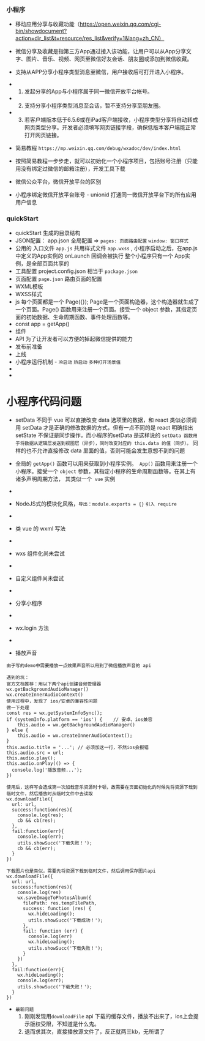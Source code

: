 ### 小程序

- 移动应用分享与收藏功能（https://open.weixin.qq.com/cgi-bin/showdocument?action=dir_list&t=resource/res_list&verify=1&lang=zh_CN）
- 微信分享及收藏是指第三方App通过接入该功能，让用户可以从App分享文字、图片、音乐、视频、网页至微信好友会话、朋友圈或添加到微信收藏。
- 支持从APP分享小程序类型消息至微信，用户接收后可打开进入小程序。
- 1. 发起分享的App与小程序属于同一微信开放平台帐号。
- 2. 支持分享小程序类型消息至会话，暂不支持分享至朋友圈。
- 3. 若客户端版本低于6.5.6或在iPad客户端接收，小程序类型分享将自动转成网页类型分享。开发者必须填写网页链接字段，确保低版本客户端能正常打开网页链接。

- 简易教程 `https://mp.weixin.qq.com/debug/wxadoc/dev/index.html`


- 按照简易教程一步步走，就可以初始化一个小程序项目，包括账号注册（只能用没有绑定过微信的邮箱注册），开发工具下载

- 微信公众平台，微信开放平台的区别 

- 小程序绑定微信开放平台账号 - unionid 打通同一微信开放平台下的所有应用用户信息

### quickStart
- quickStart 生成的目录结构
- JSON配置： app.json 全局配置 => `pages: 页面路由配置` `window: 窗口样式`
- 公用的 入口文件 `app.js` 共用样式文件 `app.wxss`  , 小程序启动之后，在app.js中定义的App实例的 onLaunch 回调会被执行 整个小程序只有一个 App实例，是全部页面共享的
- 工具配置 project.config.json 相当于 `package.json`
- 页面配置 `page.json` 路由页面的配置
- WXML模板
- WXSS样式
- js 每个页面都是一个 Page({});  Page是一个页面构造器，这个构造器就生成了一个页面。Page() 函数用来注册一个页面。接受一个 object 参数，其指定页面的初始数据、生命周期函数、事件处理函数等。
- const app = getApp()
- 组件
- API 为了让开发者可以方便的掉起微信提供的能力
- 发布前准备
- 上线
- 小程序运行机制 - `冷启动` `热启动` `多种打开场景值`
- 
- 


# 小程序代码问题
- setData 不同于 vue 可以直接改变 data 选项里的数据，和 react 类似必须调用 setData 才是正确的修改数据的方式，但有一点不同的是 react 明确指出 setState 不保证是同步操作，而小程序的setData 是这样说的 `setData 函数用于将数据从逻辑层发送到视图层（异步），同时改变对应的 this.data 的值（同步）。` 同样的也不允许直接修改 data 里面的值，否则可能会发生意想不到的问题
- 全局的 `getApp()` 函数可以用来获取到小程序实例。` App()` 函数用来注册一个小程序。接受一个 `object` 参数，其指定小程序的生命周期函数等。在其上有诸多声明周期方法， 其类似一个` vue` 实例
- 

- NodeJS式的模块化风格，`导出：module.exports = {}` `引入 require `
- 
- 类 vue 的 wxml 写法 
- 
- wxs 组件化尚未尝试
- 
- 自定义组件尚未尝试
-
- 分享小程序
- 
- wx.login 方法
- 
- 播放声音
```
由于写的demo中需要播放一点效果声音所以用到了微信播放声音的 api

遇到的坑：
官方文档推荐：用以下两个api创建音频管理器
wx.getBackgroundAudioManager()
wx.createInnerAudioContext()
使用过程中，发现了 ios/安卓的兼容性问题
做一下处理
const res = wx.getSystemInfoSync();
if (systemInfo.platform == 'ios') {    // 安卓、ios兼容
    this.audio = wx.getBackgroundAudioManager()
} else {
    this.audio = wx.createInnerAudioContext();
}
this.audio.title = '...'; // 必须加这一行，不然ios会报错
this.audio.src = url;
this.audio.play();
this.audio.onPlay(() => {
  console.log('播放音频...');
})

使用后，这样写会造成第一次加载音乐资源时卡顿，故需要在页面初始化的时候先将资源下载到临时文件，然后播放时从临时文件中去读取
wx.downloadFile({
  url: url,  
  success:function(res){  
    console.log(res);
    cb && cb(res);
  },
  fail:function(err){  
    console.log(err);
    utils.showSucc('下载失败！');
    cb && cb(err);
  }  
})

下载图片也是类似，需要先将资源下载到临时文件，然后调用保存图片api
wx.downloadFile({
  url: url,  
  success:function(res){  
    console.log(res)  
    wx.saveImageToPhotosAlbum({  
      filePath: res.tempFilePath,  
      success: function (res) {  
        wx.hideLoading();
        utils.showSucc('下载成功！');
      },  
      fail: function (err) {  
        console.log(err)  
        wx.hideLoading();
        utils.showSucc('下载失败！');
      }  
    })  
  },
  fail:function(err){  
    wx.hideLoading();
    console.log(err);
    utils.showSucc('下载失败！');
  }  
})
```

- `最新问题` 
  1. 刚刚发现用`downloadFile` api 下载的缓存文件，播放不出来了，ios上会提示版权受限，不知道是什么鬼。
  2. 退而求其次，直接播放源文件了，反正就两三kb，无所谓了














